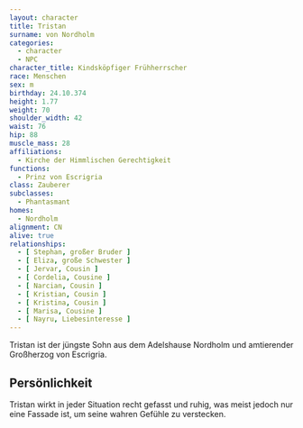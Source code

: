 ```yaml
---
layout: character
title: Tristan
surname: von Nordholm
categories:
  - character
  - NPC
character_title: Kindsköpfiger Frühherrscher
race: Menschen
sex: m
birthday: 24.10.374
height: 1.77
weight: 70
shoulder_width: 42
waist: 76
hip: 88
muscle_mass: 28
affiliations:
  - Kirche der Himmlischen Gerechtigkeit
functions:
  - Prinz von Escrigria
class: Zauberer
subclasses:
  - Phantasmant
homes:
  - Nordholm
alignment: CN
alive: true
relationships:
  - [ Stephan, großer Bruder ]
  - [ Eliza, große Schwester ]
  - [ Jervar, Cousin ]
  - [ Cordelia, Cousine ]
  - [ Narcian, Cousin ]
  - [ Kristian, Cousin ]
  - [ Kristina, Cousin ]
  - [ Marisa, Cousine ]
  - [ Nayru, Liebesinteresse ]
---
```


Tristan ist der jüngste Sohn aus dem Adelshause Nordholm und amtierender Großherzog von Escrigria.

<!--more-->

## Persönlichkeit

Tristan wirkt in jeder Situation recht gefasst und ruhig, was meist jedoch nur eine Fassade ist, um seine wahren Gefühle
zu verstecken.